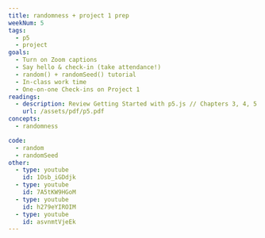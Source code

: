 ```yaml
---
title: randomness + project 1 prep
weekNum: 5
tags:
  - p5
  - project
goals:
  - Turn on Zoom captions
  - Say hello & check-in (take attendance!)
  - random() + randomSeed() tutorial
  - In-class work time
  - One-on-one Check-ins on Project 1
readings:
  - description: Review Getting Started with p5.js // Chapters 3, 4, 5
    url: /assets/pdf/p5.pdf
concepts:
  - randomness

code:
  - random
  - randomSeed
other:
  - type: youtube
    id: 1Osb_iGDdjk
  - type: youtube
    id: 7A5tKW9HGoM
  - type: youtube
    id: h279eYIROIM
  - type: youtube
    id: asvnmtVjeEk
---
```


